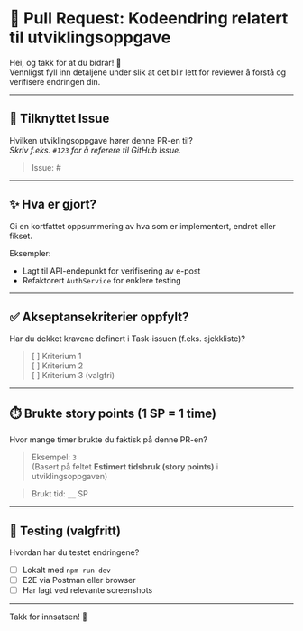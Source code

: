 # 🔀 Pull Request: Kodeendring relatert til utviklingsoppgave

Hei, og takk for at du bidrar! 👋  
Vennligst fyll inn detaljene under slik at det blir lett for reviewer å forstå og verifisere endringen din.

---

## 🔗 Tilknyttet Issue

Hvilken utviklingsoppgave hører denne PR-en til?  
_Skriv f.eks. `#123` for å referere til GitHub Issue._

> Issue: #

---

## ✨ Hva er gjort?

Gi en kortfattet oppsummering av hva som er implementert, endret eller fikset.

Eksempler:
- Lagt til API-endepunkt for verifisering av e-post
- Refaktorert `AuthService` for enklere testing

---

## ✅ Akseptansekriterier oppfylt?

Har du dekket kravene definert i Task-issuen (f.eks. sjekkliste)?

> [ ] Kriterium 1  
> [ ] Kriterium 2  
> [ ] Kriterium 3 (valgfri)

---

## ⏱️ Brukte story points (1 SP = 1 time)

Hvor mange timer brukte du faktisk på denne PR-en?

> Eksempel: `3`  
> (Basert på feltet **Estimert tidsbruk (story points)** i utviklingsoppgaven)

> Brukt tid: `__` SP

---

## 🧪 Testing (valgfritt)

Hvordan har du testet endringene?

- [ ] Lokalt med `npm run dev`
- [ ] E2E via Postman eller browser
- [ ] Har lagt ved relevante screenshots

---

Takk for innsatsen! 🚀
